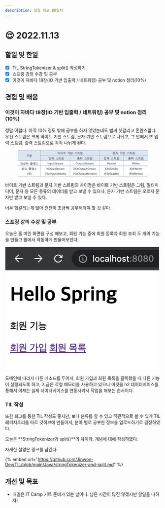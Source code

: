 ```yaml
---
description: 일일 회고 89일차
---
```


# 😌 2022.11.13

## 할일 및 한일&#x20;

* [x] TIL StringTokenizer & split() 작성하기&#x20;
* [x] 스프링 강의 수강 및 공부&#x20;
* [x] 이것이 자바다 18장(IO 기반 입출력 / 네트워킹) 공부 및 notion 정리(10%)&#x20;

## 경험 및 배움&#x20;

### 이것이 자바다 18장(IO 기반 입출력 / 네트워킹) 공부 및 notion 정리(10%)&#x20;

정말 어렵다. 아직 10% 정도 밖에 공부를 하지 않았는데도 벌써 헷갈리고 혼란스럽다. 우선 스트림은 크게 바이트 기반 스트림, 문자 기반 스트림으로 나뉘고, 그 안에서 또 입력 스트림, 출력 스트림으로 각각 나뉘게 된다.

<figure><img src="../.gitbook/assets/image (1) (3) (1) (2).png" alt=""><figcaption></figcaption></figure>

바이트 기반 스트림과 문자 기반 스트림의 차이점은 바이트 기반 스트림은 그림, 멀티미디어, 문자 등 모든 종류의 데이터를 받고 보낼 수 있으나, 문자 기반 스트림은 오로지 문자만 받고 보낼 수 있다.

너무 헷갈리는게 많아 천천히 조금씩 공부해봐야 할 것 같다.

### 스프링 강의 수강 및 공부&#x20;

오늘은 홈 메인 화면을 구성 해보고, 회원 기능 중에 회원 등록과 회원 조회 두 개의 기능을 만들고 웹에서 작동하게 만들어보았다.

![](<../.gitbook/assets/image (1) (5).png>)

도메인에 따라서 다른 메소드를 두어서, 회원 가입과 회원 목록을 클릭했을 때 다른 기능이 실행되도록 하고, 지금은 로컬 메모리를 사용하고 있으니 이것을 h2 데이터베이스를 통해서 이제는 실제 데이터베이스를 연동시켜서 작업을 해보는 순서이다.

### TIL 작성

또한 회고를 통한 TIL 작성도 좋지만, 보다 분류를 할 수 있고 직관적으로 볼 수 있게 TIL 레퍼지토리를 따로 깃허브에 만들어서, 분야 별로 공부한 정보를 업로드하기로 결정하였다.

오늘은 **StringTokenizer와 split()**의 차이와, 개념에 대해 작성하였다.

자세한 설명은 링크를 남긴다.

{% embed url="https://github.com/Jinwon-Dev/TIL/blob/main/Java/stringTokenizer-and-split.md" %}

## 개선 및 목표&#x20;

* 내일은 IT Camp 키트 준비가 있는 날이다. 남은 시간이 많진 않겠지만 할일을 다하자!&#x20;
